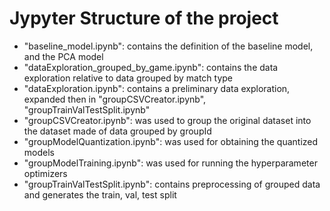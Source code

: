 # Jypyter Structure of the project

- "baseline_model.ipynb": contains the definition of the baseline model, and the PCA model
- "dataExploration_grouped_by_game.ipynb": contains the data exploration relative to data grouped by match type
- "dataExploration.ipynb": contains a preliminary data exploration, expanded then in "groupCSVCreator.ipynb", "groupTrainValTestSplit.ipynb"
- "groupCSVCreator.ipynb": was used to group the original dataset into the dataset made of data grouped by groupId
- "groupModelQuantization.ipynb": was used for obtaining the quantized models
- "groupModelTraining.ipynb": was used for running the hyperparameter optimizers
- "groupTrainValTestSplit.ipynb": contains preprocessing of grouped data and generates the train, val, test split

